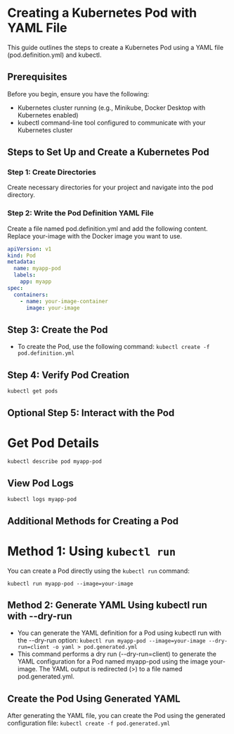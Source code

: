  # Creating a Kubernetes Pod with YAML File

This guide outlines the steps to create a Kubernetes Pod using a YAML file (pod.definition.yml) and kubectl.

## Prerequisites

Before you begin, ensure you have the following:
- Kubernetes cluster running (e.g., Minikube, Docker Desktop with Kubernetes enabled)
- kubectl command-line tool configured to communicate with your Kubernetes cluster

## Steps to Set Up and Create a Kubernetes Pod

### Step 1: Create Directories

Create necessary directories for your project and navigate into the pod directory.

### Step 2: Write the Pod Definition YAML File

Create a file named pod.definition.yml and add the following content. Replace your-image with the Docker image you want to use.


```yaml
apiVersion: v1
kind: Pod
metadata:
  name: myapp-pod
  labels:
    app: myapp
spec:
  containers:
    - name: your-image-container
      image: your-image
```


## Step 3: Create the Pod

- To create the Pod, use the following command:
  `kubectl create -f pod.definition.yml`

## Step 4: Verify Pod Creation
`kubectl get pods`

## Optional Step 5: Interact with the Pod
# Get Pod Details
`kubectl describe pod myapp-pod`

## View Pod Logs
`kubectl logs myapp-pod`

## Additional Methods for Creating a Pod

# Method 1: Using `kubectl run`

You can create a Pod directly using the `kubectl run` command:

`kubectl run myapp-pod --image=your-image`

## Method 2: Generate YAML Using kubectl run with --dry-run
- You can generate the YAML definition for a Pod using kubectl run with the --dry-run option:
  `kubectl run myapp-pod --image=your-image --dry-run=client -o yaml > pod.generated.yml`
- This command performs a dry run (--dry-run=client) to generate the YAML configuration for a Pod named myapp-pod using the image your-image. The YAML output is redirected (>) to a file named pod.generated.yml.

## Create the Pod Using Generated YAML
After generating the YAML file, you can create the Pod using the generated configuration file:
`kubectl create -f pod.generated.yml`



